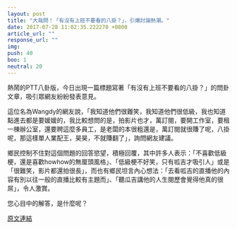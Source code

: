 ```yaml
---
layout: post
title: "大哉問！「有沒有上班不要看的八掛？」，引爆討論熱潮。"
date: 2017-07-28 11:02:35.222270 +0800
article_url: ""
response_url: ""
img: 
push: 40
boo: 1
neutral: 20
---
```


熱鬧的PTT八卦版，今日出現一篇標題寫著「有沒有上班不要看的八掛？」的問卦文章，吸引眾網友紛紛發表意見。

這位名為Wangdy的網友說，「我知道他們很難笑，我知道他們很低級，我也知道點進去都是要媛媛的，我比較想問的是，拍影片也才，萬訂閱，要開工作室，要租一棟辦公室，還要聘這麼多員工，是老闆的本很粗還是，萬訂閱就很賺了呢，八掛呢，那這樣單人業配王，昊昊，不就賺翻了」，詢問網友建議。

鄉民控制不住對這個問題的回答慾望，積極回覆，其中許多人表示：「不喜歡低級梗，還是喜歡howhow的無厘頭風格」、「低級梗不好笑，只有呱吉才吸引人」或是「很難笑，影片都還拍很長」，而也有鄉民坦言內心想法：「去看呱吉的直播他的內容有別以往一般的直播比較有主題而」、「聽瓜吉講他的人生閱歷會覺得他真的很屌」，令人激賞。

您心目中的解答，是什麼呢？

<a href = "https://www.ptt.cc/bbs/Gossiping/M.1501171180.A.7F0.html">原文連結</a>

